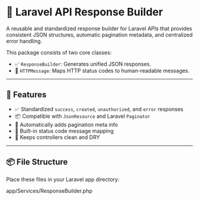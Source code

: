 # 🎯 Laravel API Response Builder

A reusable and standardized response builder for Laravel APIs that provides consistent JSON structures, automatic pagination metadata, and centralized error handling.

This package consists of two core classes:

- ✅ `ResponseBuilder`: Generates unified JSON responses.
- 🧠 `HTTPMessage`: Maps HTTP status codes to human-readable messages.

---

## 🚀 Features

- ✅ Standardized `success`, `created`, `unauthorized`, and `error` responses
- 📦 Compatible with `JsonResource` and Laravel `Paginator`
- 🔁 Automatically adds pagination meta info
- 🧠 Built-in status code message mapping
- 🧼 Keeps controllers clean and DRY

---

## 📦 File Structure

Place these files in your Laravel app directory:

app/Services/ResponseBuilder.php



